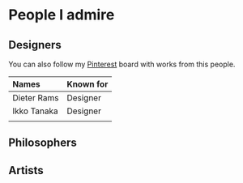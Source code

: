 # People I admire

## Designers

You can also follow my [Pinterest](https://www.pinterest.pt/rubrodc/people-i-love/) board with works from this people.

| Names | Known for |
| :--- | :--- |
| Dieter Rams | Designer |
| Ikko Tanaka | Designer |
|  |  |

## Philosophers

## Artists



